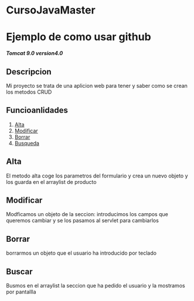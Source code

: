 # CursoJavaMaster
# Ejemplo de como usar github
***Tomcat 9.0 version4.0***

## Descripcion
Mi proyecto se trata de una aplicion web para tener y saber como se crean los metodos CRUD

## Funcioanlidades 
 1. [Alta](#alta)
 2. [Modificar](#modificar)
 3. [Borrar](#borrar)
 4. [Busqueda](#busqueda)
 
 ## Alta<a id="alta"></a>
 El metodo alta coge los parametros del formulario y crea un nuevo objeto y los guarda en el arraylist de producto
 
 ## Modificar<a id="modificar"></a>
 Modficamos un objeto de la seccion:
 introducimos los campos que queremos cambiar y se los pasamos al servlet para cambiarlos
 
 ## Borrar<a id="borrar"></a>
 borrarmos un objeto que el usuario ha introducido por teclado 
 
  ## Buscar<a id="busqueda"></a>
  
  Busmos en el arraylist la seccion que ha pedido el usuario y la mostramos por pantallla
